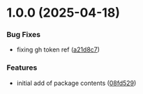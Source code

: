# 1.0.0 (2025-04-18)


### Bug Fixes

* fixing gh token ref ([a21d8c7](https://github.com/gxmmx/semreleasetest/commit/a21d8c7d7ec35c4a0899d95e78331b5b77e6e2be))


### Features

* initial add of package contents ([08fd529](https://github.com/gxmmx/semreleasetest/commit/08fd5299b763d4fa82c568c9db45fe3d03b33e62))
